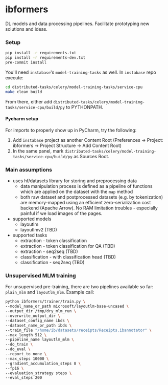 # ibformers
DL models and data processing pipelines. Facilitate prototyping new solutions and ideas.

### Setup

```bash
pip install -r requirements.txt
pip install -r requirements-dev.txt
pre-commit install
```

You'll need `instabase`'s `model-training-tasks` as well. In `instabase` repo execute:

```bash
cd distributed-tasks/celery/model-training-tasks/service-cpu
make clean build
```

From there, either add `distributed-tasks/celery/model-training-tasks/service-cpu/build/py` to PYTHONPATH.


#### Pycharm setup

For imports to properly show up in PyCharm, try the following:
1. Add `instabase` project as another Content Root (Preferences -> Project: ibformers -> Project Structure -> Add Content Root)
2. In the same panel, mark `distributed-tasks/celery/model-training-tasks/service-cpu/build/py` as Sources Root. 

### Main assumptions
- uses hf/datasets library for storing and preprocessing data
    - data manipulation process is defined as a pipeline of 
      functions which are applied on the dataset with the `map` method
    - both raw dataset and postprocessed datasets (e.g. by tokenization) are memory-mapped using an 
      efficient zero-serialization cost backend (Apache Arrow). No RAM limitation troubles - 
      especially painful if we load images of the pages.
- supported models
    - layoutlm
    - layoutlmv2 (TBD)
- supported tasks
    - extraction - token classification
    - extraction - token classification for QA (TBD)
    - extraction - seq2seq (TBD)
    - classification - with classification head (TBD)
    - classification - seq2seq (TBD)
    

### Unsupervised MLM training

For unsupervised pre-training, there are two pipelines available so far: `plain_mlm` and `layoutlm_mlm`. Example call:
```bash
python ibformers/trainer/train.py \
--model_name_or_path microsoft/layoutlm-base-uncased \
--output_dir /tmp/dry_mlm_run \
--overwrite_output_dir \
--dataset_config_name ibds \
--dataset_name_or_path ibds \
--train_file "/home/ib/datasets/receipts/Receipts.ibannotator" \
--max_length 512 \
--pipeline_name layoutlm_mlm \
--do_train \
--do_eval \
--report_to none \
--max_steps 10000 \
--gradient_accumulation_steps 8 \
--fp16 \
--evaluation_strategy steps \
--eval_steps 200
```
